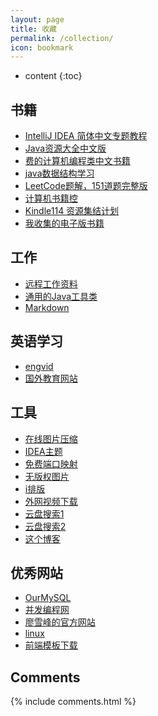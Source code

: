 ```yaml
---
layout: page
title: 收藏
permalink: /collection/
icon: bookmark
---
```


* content
{:toc}


## 书籍

* [IntelliJ IDEA 简体中文专题教程](https://github.com/nivelle/IntelliJ-IDEA-Tutorial)
* [Java资源大全中文版](https://github.com/nivelle/awesome-java-cn)
* [费的计算机编程类中文书籍](https://github.com/nivelle/free-programming-books-zh_CN)
* [java数据结构学习](https://github.com/nivelle/DataStructureAndAlgorithmsMadeEasyInJava)
* [LeetCode题解，151道题完整版](https://github.com/nivelle/leetcode)
* [计算机书籍控](http://bestcbooks.com/)
* [Kindle114 资源集结计划](http://kindle115.com/)
* [我收集的电子版书籍](http://note.youdao.com/noteshare?id=d9d5aea6af27f896eeaeda481d3ec190)

## 工作

* [远程工作资料](https://github.com/nivelle/remote-working)
* [通用的Java工具类](https://github.com/nivelle/jutils)
* [Markdown](http://www.appinn.com/markdown/index.html)

## 英语学习

* [engvid](https://www.engvid.com/english-lessons/)
* [国外教育网站](http://www.egouz.com/education/)


## 工具

* [在线图片压缩](http://www.asqql.com/gifzip/?url=http%3A%2F%2Fwww.asqql.com%2Fupfile%2Ftemp%2F17_5_7_1_30_14.jpg)
* [IDEA主题](http://color-themes.com/?view=index)
* [免费端口映射](http://www.nat123.com/)
* [无版权图片](https://unsplash.com/)
* [i排版](http://ipaiban.com/)
* [外网视频下载](http://en.savefrom.net/)
* [云盘搜索1](http://www.57fx.com/search/)
* [云盘搜索2](http://www.sodupan.com/)
* [这个博客](https://github.com/Gaohaoyang/gaohaoyang.github.io)

## 优秀网站
* [OurMySQL](http://ourmysql.com/)
* [并发编程网](http://ifeve.com/)
* [廖雪峰的官方网站](https://www.liaoxuefeng.com/)
* [linux](https://linux.cn/article-6759-1.html#3_4214)
* [前端模板下载](https://www.template.net/web-templates/bootstrap/free-bootstrap-template/)


## Comments

{% include comments.html %}
